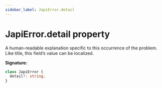 ```yaml
---
sidebar_label: JapiError.detail
---
```


# JapiError.detail property

A human-readable explanation specific to this occurrence of the problem. Like title, this field’s
value can be localized.

**Signature:**

```typescript
class JapiError {
  detail?: string;
}
```
